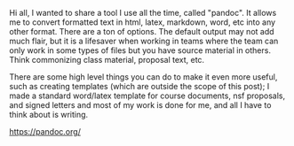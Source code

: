 ---
---
Hi all, I wanted to share a tool I use all the time, called "pandoc".  It allows me to convert formatted text in html, latex, markdown, word, etc into any other format.  There are a ton of options.  The default output may not add much flair, but it is a lifesaver when working in teams where the team can only work in some types of files but you have source material in others.  Think commonizing class material, proposal text, etc.

There are some high level things you can do to make it even more useful, such as creating templates (which are outside the scope of this post);  I made a standard word/latex template for course documents, nsf proposals, and signed letters and most of my work is done for me, and all I have to think about is writing.

https://pandoc.org/